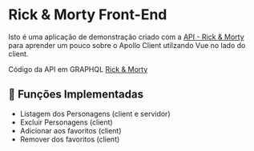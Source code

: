 # Rick & Morty Front-End

Isto é uma aplicação de demonstração criado com a [API - Rick & Morty](https://rickandmortyapi.com/) para aprender um pouco sobre o Apollo Client utilzando Vue no lado do client.


Código da API em GRAPHQL [Rick  & Morty](https://github.com/afuh/rick-and-morty-api)

## 🚀 Funções Implementadas

- Listagem dos Personagens (client e servidor)
- Excluir Personagens (client)
- Adicionar aos favoritos (client)
- Remover dos favoritos (client)